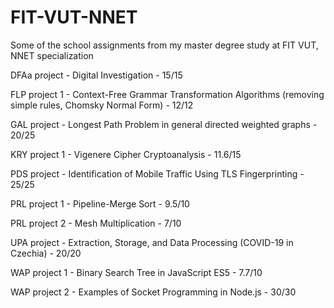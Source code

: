# FIT-VUT-NNET
Some of the school assignments from my master degree study at FIT VUT, NNET specialization

DFAa project - Digital Investigation - 15/15

FLP project 1 - Context-Free Grammar Transformation Algorithms (removing simple rules, Chomsky Normal Form) - 12/12

GAL project - Longest Path Problem in general directed weighted graphs - 20/25

KRY project 1 - Vigenere Cipher Cryptoanalysis - 11.6/15

PDS project - Identification of Mobile Traffic Using TLS Fingerprinting - 25/25

PRL project 1 - Pipeline-Merge Sort - 9.5/10

PRL project 2 - Mesh Multiplication - 7/10

UPA project - Extraction, Storage, and Data Processing (COVID-19 in Czechia) - 20/20

WAP project 1 - Binary Search Tree in JavaScript ES5 - 7.7/10

WAP project 2 - Examples of Socket Programming in Node.js - 30/30
